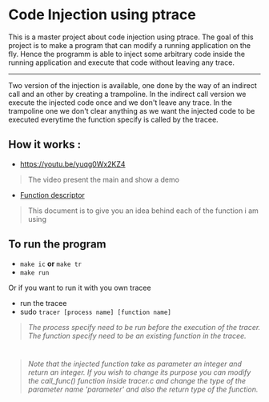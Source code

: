 # Code Injection using ptrace

This is a master project about code injection using ptrace.
The goal of this project is to make a program that can modify a running application on the fly.
Hence the programm is able to inject some arbitrary code inside the running application and execute that code without leaving any trace.

---
Two version of the injection is available, one done by the way of an indirect call and an other by creating a trampoline.
In the indirect call version we execute the injected code once and we don't leave any trace.
In the trampoline one we don't clear anything as we want the injected code to be executed everytime the function specify is called by the tracee.

## How it works :
- https://youtu.be/yuqg0Wx2KZ4
> The video present the main and show a demo
- [Function descriptor](./FunctionsDescriptor.pdf)
> This document is to give you an idea behind each of the function i am using

## To run the program
- `make ic` **or** `make tr`
- `make run`

Or if you want to run it with you own tracee

- run the tracee
- sudo `tracer [process name] [function name]`

> *The process specify need to be run before the execution of the tracer.*
> *The function specify need to be an existing function in the tracee.*

# 
> *Note that the injected function take as parameter an integer and return an integer.
> If you wish to change its purpose you can modify the call_func() function inside tracer.c and change the type of the parameter name 'parameter' and also the return type of the function.*
